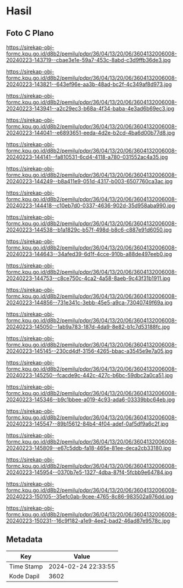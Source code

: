 # Hasil

## Foto C Plano

https://sirekap-obj-formc.kpu.go.id/d8b2/pemilu/pdpr/36/04/13/20/06/3604132006008-20240223-143719--cbae3e1e-59a7-453c-8abd-c3d9ffb36de3.jpg

https://sirekap-obj-formc.kpu.go.id/d8b2/pemilu/pdpr/36/04/13/20/06/3604132006008-20240223-143821--643ef96e-aa3b-48ad-bc2f-4c349af8d973.jpg

https://sirekap-obj-formc.kpu.go.id/d8b2/pemilu/pdpr/36/04/13/20/06/3604132006008-20240223-143941--a2c29ec3-b68a-4f34-baba-4e3ad6b69ec3.jpg

https://sirekap-obj-formc.kpu.go.id/d8b2/pemilu/pdpr/36/04/13/20/06/3604132006008-20240223-144041--e6893651-eeda-4d2e-b2cd-4ba6d00b77d8.jpg

https://sirekap-obj-formc.kpu.go.id/d8b2/pemilu/pdpr/36/04/13/20/06/3604132006008-20240223-144141--fa810531-6cd4-4118-a780-031552ac4a35.jpg

https://sirekap-obj-formc.kpu.go.id/d8b2/pemilu/pdpr/36/04/13/20/06/3604132006008-20240223-144249--b8a411e9-051d-4317-b003-6507760ca3ac.jpg

https://sirekap-obj-formc.kpu.go.id/d8b2/pemilu/pdpr/36/04/13/20/06/3604132006008-20240223-144418--c10eb7d0-0337-4636-902d-35d958aba990.jpg

https://sirekap-obj-formc.kpu.go.id/d8b2/pemilu/pdpr/36/04/13/20/06/3604132006008-20240223-144538--b1a1829c-b57f-498d-b8c6-c887e91d6050.jpg

https://sirekap-obj-formc.kpu.go.id/d8b2/pemilu/pdpr/36/04/13/20/06/3604132006008-20240223-144643--34afed39-6d1f-4cce-910b-a88de497eeb0.jpg

https://sirekap-obj-formc.kpu.go.id/d8b2/pemilu/pdpr/36/04/13/20/06/3604132006008-20240223-144753--c8ce750c-4ca2-4a58-8aeb-9c43f31b1911.jpg

https://sirekap-obj-formc.kpu.go.id/d8b2/pemilu/pdpr/36/04/13/20/06/3604132006008-20240223-144856--731e341c-3ebb-45e5-a9ca-73040749f69a.jpg

https://sirekap-obj-formc.kpu.go.id/d8b2/pemilu/pdpr/36/04/13/20/06/3604132006008-20240223-145050--1ab9a783-187d-4da9-8e82-b1c7d53188fc.jpg

https://sirekap-obj-formc.kpu.go.id/d8b2/pemilu/pdpr/36/04/13/20/06/3604132006008-20240223-145145--230cd4df-3156-4265-bbac-a3545e9e7a05.jpg

https://sirekap-obj-formc.kpu.go.id/d8b2/pemilu/pdpr/36/04/13/20/06/3604132006008-20240223-145250--fcacde9c-442c-427c-b6bc-59dbc2a0ca51.jpg

https://sirekap-obj-formc.kpu.go.id/d8b2/pemilu/pdpr/36/04/13/20/06/3604132006008-20240223-145346--b9c1bbee-a019-4c93-ada6-03339bbc64eb.jpg

https://sirekap-obj-formc.kpu.go.id/d8b2/pemilu/pdpr/36/04/13/20/06/3604132006008-20240223-145547--89b15612-84b4-4f04-adef-0af5df9a6c2f.jpg

https://sirekap-obj-formc.kpu.go.id/d8b2/pemilu/pdpr/36/04/13/20/06/3604132006008-20240223-145809--e67c5ddb-fa18-465e-81ee-deca2cb33180.jpg

https://sirekap-obj-formc.kpu.go.id/d8b2/pemilu/pdpr/36/04/13/20/06/3604132006008-20240223-145954--0370b7e5-1327-4dba-87f4-5fcbb9e64784.jpg

https://sirekap-obj-formc.kpu.go.id/d8b2/pemilu/pdpr/36/04/13/20/06/3604132006008-20240223-150105--35efc0ab-9cee-4765-8c86-983502a976dd.jpg

https://sirekap-obj-formc.kpu.go.id/d8b2/pemilu/pdpr/36/04/13/20/06/3604132006008-20240223-150231--16c9f182-a1e9-4ee2-bad2-46ad87e9578c.jpg


## Metadata

| Key        | Value               |
| ---------- | ------------------- |
| Time Stamp | 2024-02-24 22:33:55 |
| Kode Dapil | 3602                |



